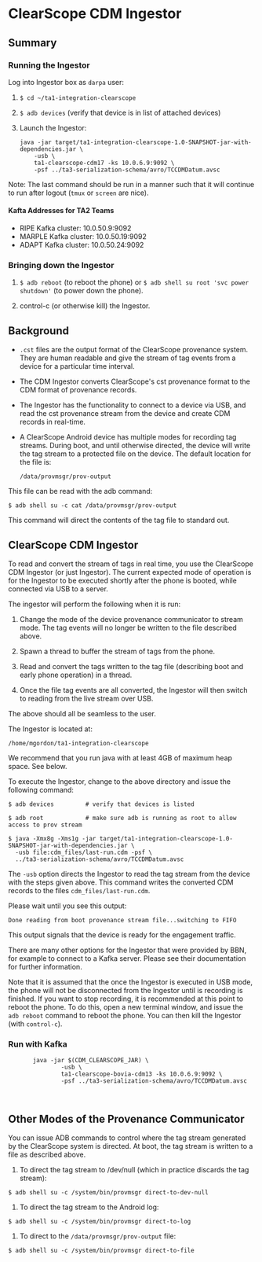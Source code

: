 # ClearScope CDM Ingestor

## Summary

### Running the Ingestor

Log into Ingestor box as `darpa` user:

1. `$ cd ~/ta1-integration-clearscope`

1. `$ adb devices` (verify that device is in list of attached devices)

1. Launch the Ingestor:
   ```
   java -jar target/ta1-integration-clearscope-1.0-SNAPSHOT-jar-with-dependencies.jar \
       -usb \
       ta1-clearscope-cdm17 -ks 10.0.6.9:9092 \
       -psf ../ta3-serialization-schema/avro/TCCDMDatum.avsc
   ```
   
Note: The last command should be run in a manner such that it will
continue to run after logout (`tmux` or `screen` are nice).

#### Kafta Addresses for TA2 Teams

* RIPE Kafka cluster:   10.0.50.9:9092
* MARPLE Kafka cluster: 10.0.50.19:9092
* ADAPT Kafka cluster:  10.0.50.24:9092

### Bringing down the Ingestor

1. `$ adb reboot` (to reboot the phone) or `$ adb shell su root 'svc
power shutdown'` (to power down the phone).

2. control-c (or otherwise kill) the Ingestor.

## Background

* `.cst` files are the output format of the ClearScope provenance
  system.  They are human readable and give the stream of tag events
  from a device for a particular time interval.

* The CDM Ingestor converts ClearScope's cst provenance format to the
  CDM format of provenance records.

* The Ingestor has the functionality to connect to a device via USB,
  and read the cst provenance stream from the device and create CDM
  records in real-time.

* A ClearScope Android device has multiple modes for recording tag
  streams.  During boot, and until otherwise directed, the device will
  write the tag stream to a protected file on the device.  The default
  location for the file is:

   `/data/provmsgr/prov-output`

 This file can be read with the adb command:

   `$ adb shell su -c cat /data/provmsgr/prov-output`

 This command will direct the contents of the tag file to standard out.


## ClearScope CDM Ingestor

To read and convert the stream of tags in real time, you use the
ClearScope CDM Ingestor (or just Ingestor).  The current expected mode
of operation is for the Ingestor to be executed shortly after the
phone is booted, while connected via USB to a server.  

The ingestor will perform the following when it is run:

1. Change the mode of the device provenance communicator to stream
mode.  The tag events will no longer be written to the file described
above.

1. Spawn a thread to buffer the stream of tags from the phone.

1. Read and convert the tags written to the tag file (describing boot
and early phone operation) in a thread.

1. Once the file tag events are all converted, the Ingestor will then
switch to reading from the live stream over USB.

The above should all be seamless to the user.

The Ingestor is located at:

`/home/mgordon/ta1-integration-clearscope`

We recommend that you run java with at least 4GB of maximum heap space.  See below.

To execute the Ingestor, change to the above directory and issue the
following command:

```
$ adb devices         # verify that devices is listed

$ adb root            # make sure adb is running as root to allow access to prov stream

$ java -Xmx8g -Xms1g -jar target/ta1-integration-clearscope-1.0-SNAPSHOT-jar-with-dependencies.jar \
  -usb file:cdm_files/last-run.cdm -psf \
  ../ta3-serialization-schema/avro/TCCDMDatum.avsc
```

The `-usb` option directs the Ingestor to read the tag stream from the
device with the steps given above.  This command writes the converted
CDM records to the files `cdm_files/last-run.cdm`.

Please wait until you see this output:

`Done reading from boot provenance stream file...switching to FIFO`

This output signals that the device is ready for the engagement traffic.

There are many other options for the Ingestor that were provided by
BBN, for example to connect to a Kafka server.  Please see their
documentation for further information.

Note that it is assumed that the once the Ingestor is executed in USB
mode, the phone will not be disconnected from the Ingestor until is
recording is finished.  If you want to stop recording, it is
recommended at this point to reboot the phone. To do this, open a new
terminal window, and issue the `adb reboot` command to reboot the
phone.  You can then kill the Ingestor (with `control-c`).

### Run with Kafka

```
       java -jar $(CDM_CLEARSCOPE_JAR) \
               -usb \
               ta1-clearscope-bovia-cdm13 -ks 10.0.6.9:9092 \
               -psf ../ta3-serialization-schema/avro/TCCDMDatum.avsc



```

## Other Modes of the Provenance Communicator

You can issue ADB commands to control where the tag stream generated
by the ClearScope system is directed.  At boot, the tag stream is
written to a file as described above.

1. To direct the tag stream to /dev/null (which in practice discards
the tag stream):

 `$ adb shell su -c /system/bin/provmsgr direct-to-dev-null`

1. To direct the tag stream to the Android log:

 `$ adb shell su -c /system/bin/provmsgr direct-to-log`

1. To direct to the `/data/provmsgr/prov-output` file:

 `$ adb shell su -c /system/bin/provmsgr direct-to-file`






